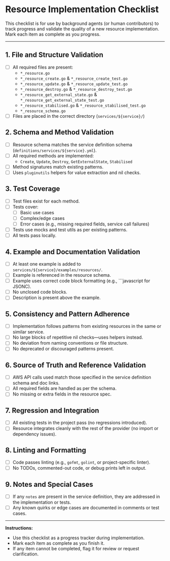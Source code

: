 # Resource Implementation Checklist

This checklist is for use by background agents (or human contributors) to track progress and validate the quality of a new resource implementation. Mark each item as complete as you progress.

---

## 1. File and Structure Validation
- [ ] All required files are present:
  - `*_resource.go`
  - `*_resource_create.go` & `*_resource_create_test.go`
  - `*_resource_update.go` & `*_resource_update_test.go`
  - `*_resource_destroy.go` & `*_resource_destroy_test.go`
  - `*_resource_get_external_state.go` & `*_resource_get_external_state_test.go`
  - `*_resource_stabilised.go` & `*_resource_stabilised_test.go`
  - `*_resource_schema.go`
- [ ] Files are placed in the correct directory (`services/${service}/`)

## 2. Schema and Method Validation
- [ ] Resource schema matches the service definition schema (`definitions/services/${service}.yml`).
- [ ] All required methods are implemented:
  - `Create`, `Update`, `Destroy`, `GetExternalState`, `Stabilised`
- [ ] Method signatures match existing patterns.
- [ ] Uses `pluginutils` helpers for value extraction and nil checks.

## 3. Test Coverage
- [ ] Test files exist for each method.
- [ ] Tests cover:
  - [ ] Basic use cases
  - [ ] Complex/edge cases
  - [ ] Error cases (e.g., missing required fields, service call failures)
- [ ] Tests use mocks and test utils as per existing patterns.
- [ ] All tests pass locally.

## 4. Example and Documentation Validation
- [ ] At least one example is added to `services/${service}/examples/resources/`.
- [ ] Example is referenced in the resource schema.
- [ ] Example uses correct code block formatting (e.g., ```javascript for JSONC).
- [ ] No unclosed code blocks.
- [ ] Description is present above the example.

## 5. Consistency and Pattern Adherence
- [ ] Implementation follows patterns from existing resources in the same or similar service.
- [ ] No large blocks of repetitive nil checks—uses helpers instead.
- [ ] No deviation from naming conventions or file structure.
- [ ] No deprecated or discouraged patterns present.

## 6. Source of Truth and Reference Validation
- [ ] AWS API calls used match those specified in the service definition schema and doc links.
- [ ] All required fields are handled as per the schema.
- [ ] No missing or extra fields in the resource spec.

## 7. Regression and Integration
- [ ] All existing tests in the project pass (no regressions introduced).
- [ ] Resource integrates cleanly with the rest of the provider (no import or dependency issues).

## 8. Linting and Formatting
- [ ] Code passes linting (e.g., `gofmt`, `golint`, or project-specific linter).
- [ ] No TODOs, commented-out code, or debug prints left in output.

## 9. Notes and Special Cases
- [ ] If any `notes` are present in the service definition, they are addressed in the implementation or tests.
- [ ] Any known quirks or edge cases are documented in comments or test cases.

---

**Instructions:**
- Use this checklist as a progress tracker during implementation.
- Mark each item as complete as you finish it.
- If any item cannot be completed, flag it for review or request clarification. 